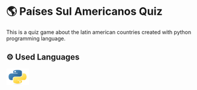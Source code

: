 # 🌎  Países Sul Americanos Quiz

This is a quiz game about the latin american countries created with python programming language.

## ⚙️ Used Languages

<img align="center" alt="Python" height="45" width="60" src="https://raw.githubusercontent.com/devicons/devicon/master/icons/python/python-original.svg">